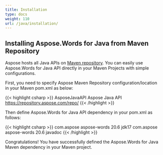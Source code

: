 ```yaml
---
title: Installation
type: docs
weight: 110
url: /java/installation/
---
```


## Installing Aspose.Words for Java from Maven Repository

Aspose hosts all Java APIs on [Maven repository](https://repository.aspose.com/webapp/#/artifacts/browse/tree/General/repo/com/aspose). You can easily use Aspose.Words for Java API directly in your Maven Projects with simple configurations.

First, you need to specify Aspose Maven Repository configuration/location in your Maven pom.xml as below:

{{< highlight csharp >}}
<repositories>
    <repository>
        <id>AsposeJavaAPI</id>
        <name>Aspose Java API</name>
        <url>https://repository.aspose.com/repo/</url>
    </repository>
</repositories>
{{< /highlight >}}

Then define Aspose.Words for Java API dependency in your pom.xml as follows:

{{< highlight csharp >}}
<dependencies>
    <dependency>
        <groupId>com.aspose</groupId>
        <artifactId>aspose-words</artifactId>
        <version>20.6</version>
        <classifier>jdk17</classifier>
    </dependency>
    <dependency>
        <groupId>com.aspose</groupId>
        <artifactId>aspose-words</artifactId>
        <version>20.6</version>
        <classifier>javadoc</classifier>
    </dependency>
</dependencies>
{{< /highlight >}}

Congratulations! You have successfully defined the Aspose.Words for Java Maven dependency in your Maven project.
